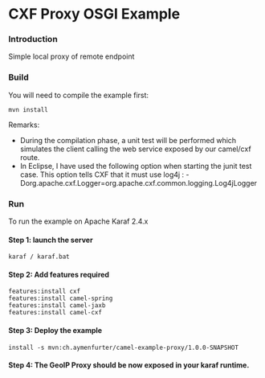 # CXF Proxy OSGI Example

### Introduction

Simple local proxy of remote endpoint

### Build

You will need to compile the example first:

	mvn install

Remarks:
- During the compilation phase, a unit test will be performed which simulates the
  client calling the web service exposed by our camel/cxf route.
- In Eclipse, I have used the following option when starting the junit test case. This option tells
  CXF that it must use log4j : -Dorg.apache.cxf.Logger=org.apache.cxf.common.logging.Log4jLogger

### Run

To run the example on Apache Karaf 2.4.x

#### Step 1: launch the server
	karaf / karaf.bat

#### Step 2: Add features required	
	features:install cxf
	features:install camel-spring
	features:install camel-jaxb
	features:install camel-cxf


#### Step 3: Deploy the example
	install -s mvn:ch.aymenfurter/camel-example-proxy/1.0.0-SNAPSHOT

#### Step 4: The GeoIP Proxy should be now exposed in your karaf runtime.	